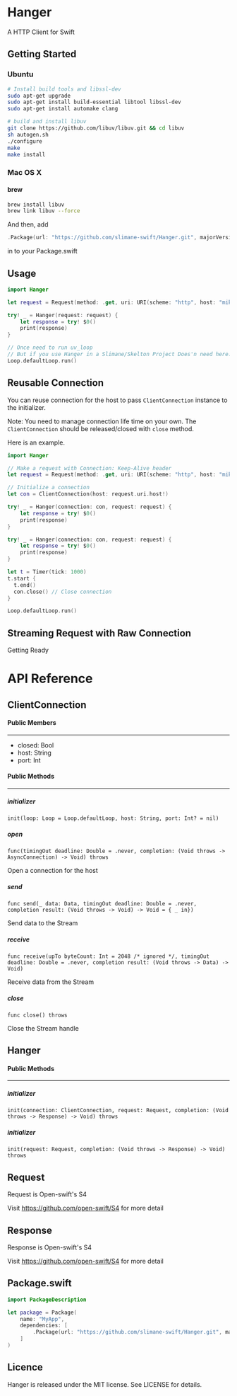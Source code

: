 # Hanger
A HTTP Client for Swift


## Getting Started
### Ubuntu

```sh
# Install build tools and libssl-dev
sudo apt-get upgrade
sudo apt-get install build-essential libtool libssl-dev
sudo apt-get install automake clang

# build and install libuv
git clone https://github.com/libuv/libuv.git && cd libuv
sh autogen.sh
./configure
make
make install
```

### Mac OS X

#### brew

```sh
brew install libuv
brew link libuv --force
```

And then, add
```swift
.Package(url: "https://github.com/slimane-swift/Hanger.git", majorVersion: 0, minor: 1)
```
in to your Package.swift


## Usage
```swift
import Hanger

let request = Request(method: .get, uri: URI(scheme: "http", host: "miketokyo.com"))

try! _ = Hanger(request: request) {
    let response = try! $0()
    print(response)
}

// Once need to run uv_loop
// But if you use Hanger in a Slimane/Skelton Project Does'n need here.
Loop.defaultLoop.run()
```

## Reusable Connection
You can reuse connection for the host to pass `ClientConnection` instance to the initializer.

Note: You need to manage connection life time on your own.
The `ClientConnection` should be released/closed with `close` method.

Here is an example.


```swift
import Hanger

// Make a request with Connection: Keep-Alive header
let request = Request(method: .get, uri: URI(scheme: "http", host: "miketokyo.com", headers: ["Connection": "Keep-Alive"]))

// Initialize a connection
let con = ClientConnection(host: request.uri.host!)

try! _ = Hanger(connection: con, request: request) {
    let response = try! $0()
    print(response)
}

try! _ = Hanger(connection: con, request: request) {
    let response = try! $0()
    print(response)
}

let t = Timer(tick: 1000)
t.start {
  t.end()
  con.close() // Close connection
}

Loop.defaultLoop.run()
```

## Streaming Request with Raw Connection
Getting Ready


# API Reference

## ClientConnection

#### Public Members
---

* closed: Bool
* host: String
* port: Int

#### Public Methods
---

##### initializer
`init(loop: Loop = Loop.defaultLoop, host: String, port: Int? = nil)`

##### open
`func(timingOut deadline: Double = .never, completion: (Void throws -> AsyncConnection) -> Void) throws`

Open a connection for the host

##### send
`func send(_ data: Data, timingOut deadline: Double = .never, completion result: (Void throws -> Void) -> Void = { _ in})`

Send data to the Stream


##### receive
`func receive(upTo byteCount: Int = 2048 /* ignored */, timingOut deadline: Double = .never, completion result: (Void throws -> Data) -> Void)`

Receive data from the Stream


##### close
`func close() throws`

Close the Stream handle

## Hanger

#### Public Methods
---

##### initializer
`init(connection: ClientConnection, request: Request, completion: (Void throws -> Response) -> Void) throws`


##### initializer
`init(request: Request, completion: (Void throws -> Response) -> Void) throws`

## Request
Request is Open-swift's S4

Visit https://github.com/open-swift/S4 for more detail

## Response
Response is Open-swift's S4

Visit https://github.com/open-swift/S4 for more detail


## Package.swift
```swift
import PackageDescription

let package = Package(
    name: "MyApp",
    dependencies: [
        .Package(url: "https://github.com/slimane-swift/Hanger.git", majorVersion: 0, minor: 1)
    ]
)
```

## Licence

Hanger is released under the MIT license. See LICENSE for details.
